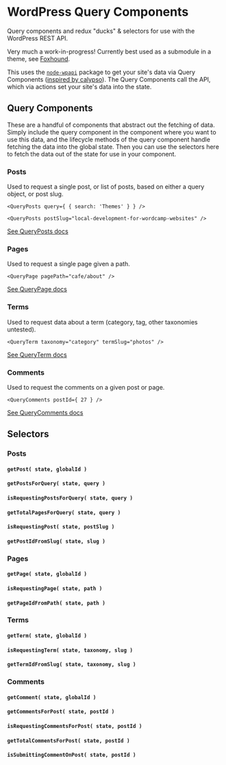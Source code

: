 WordPress Query Components
==========================

Query components and redux "ducks" & selectors for use with the WordPress REST API.

Very much a work-in-progress! Currently best used as a submodule in a theme, see [Foxhound](https://github.com/ryelle/Foxhound).

This uses the [`node-wpapi`](https://github.com/WP-API/node-wpapi) package to get your site's data via Query Components ([inspired by calypso](https://github.com/Automattic/wp-calypso/blob/master/docs/our-approach-to-data.md#query-components)). The Query Components call the API, which via actions set your site's data into the state.

## Query Components

These are a handful of components that abstract out the fetching of data. Simply include the query component in the component where you want to use this data, and the lifecycle methods of the query component handle fetching the data into the global state. Then you can use the selectors here to fetch the data out of the state for use in your component.

### Posts

Used to request a single post, or list of posts, based on either a query object, or post slug.

`<QueryPosts query={ { search: 'Themes' } } />`

`<QueryPosts postSlug="local-development-for-wordcamp-websites" />`

[See QueryPosts docs](query-posts)

### Pages

Used to request a single page given a path.

`<QueryPage pagePath="cafe/about" />`

[See QueryPage docs](query-page)

### Terms

Used to request data about a term (category, tag, other taxonomies untested).

`<QueryTerm taxonomy="category" termSlug="photos" />`

[See QueryTerm docs](query-term)

### Comments

Used to request the comments on a given post or page.

`<QueryComments postId={ 27 } />`

[See QueryComments docs](query-comments)

## Selectors

### Posts

#### `getPost( state, globalId )`

#### `getPostsForQuery( state, query )`

#### `isRequestingPostsForQuery( state, query )`

#### `getTotalPagesForQuery( state, query )`

#### `isRequestingPost( state, postSlug )`

#### `getPostIdFromSlug( state, slug )`

### Pages

#### `getPage( state, globalId )`

#### `isRequestingPage( state, path )`

#### `getPageIdFromPath( state, path )`

### Terms

#### `getTerm( state, globalId )`

#### `isRequestingTerm( state, taxonomy, slug )`

#### `getTermIdFromSlug( state, taxonomy, slug )`

### Comments

#### `getComment( state, globalId )`

#### `getCommentsForPost( state, postId )`

#### `isRequestingCommentsForPost( state, postId )`

#### `getTotalCommentsForPost( state, postId )`

#### `isSubmittingCommentOnPost( state, postId )`
